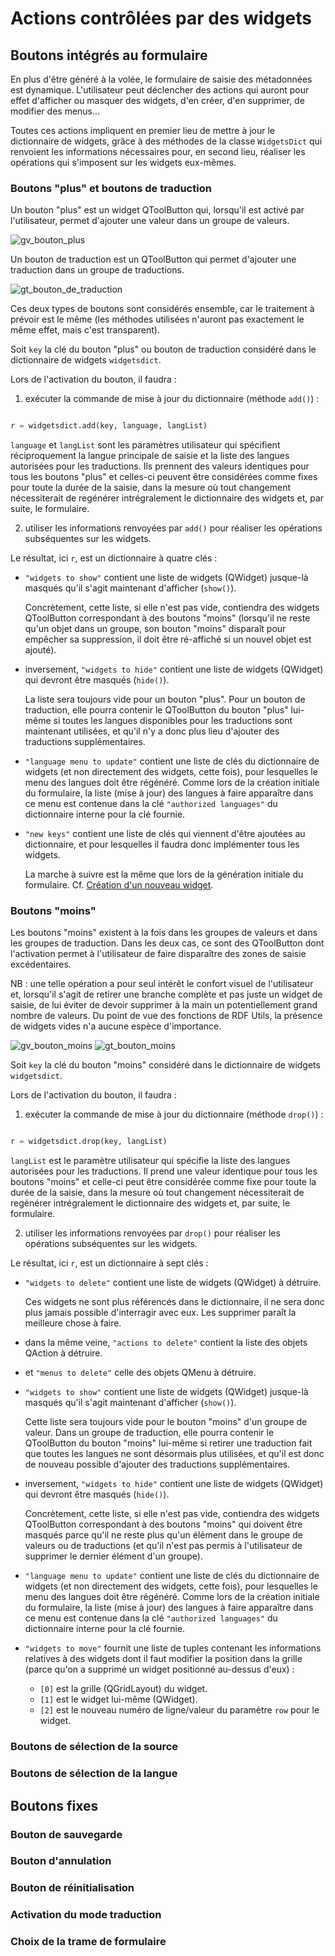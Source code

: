 # Actions contrôlées par des widgets

## Boutons intégrés au formulaire

En plus d'être généré à la volée, le formulaire de saisie des métadonnées est dynamique. L'utilisateur peut déclencher des actions qui auront pour effet d'afficher ou masquer des widgets, d'en créer, d'en supprimer, de modifier des menus...

Toutes ces actions impliquent en premier lieu de mettre à jour le dictionnaire de widgets, grâce à des méthodes de la classe `WidgetsDict` qui renvoient les informations nécessaires pour, en second lieu, réaliser les opérations qui s'imposent sur les widgets eux-mêmes.


### Boutons "plus" et boutons de traduction

Un bouton "plus" est un widget QToolButton qui, lorsqu'il est activé par l'utilisateur, permet d'ajouter une valeur dans un groupe de valeurs.

![gv_bouton_plus](/__doc__/schemas/gv_bouton_plus.png)

Un bouton de traduction est un QToolButton qui permet d'ajouter une traduction dans un groupe de traductions.

![gt_bouton_de_traduction](/__doc__/schemas/gt_bouton_de_traduction.png)

Ces deux types de boutons sont considérés ensemble, car le traitement à prévoir est le même (les méthodes utilisées n'auront pas exactement le même effet, mais c'est transparent).

Soit `key` la clé du bouton "plus" ou bouton de traduction considéré dans le dictionnaire de widgets `widgetsdict`.

Lors de l'activation du bouton, il faudra :

1. exécuter la commande de mise à jour du dictionnaire (méthode `add()`) :

```python

r = widgetsdict.add(key, language, langList)

```

`language` et `langList` sont les paramètres utilisateur qui spécifient réciproquement la langue principale de saisie et la liste des langues autorisées pour les traductions. Ils prennent des valeurs identiques pour tous les boutons "plus" et celles-ci peuvent être considérées comme fixes pour toute la durée de la saisie, dans la mesure où tout changement nécessiterait de regénérer intrégralement le dictionnaire des widgets et, par suite, le formulaire.

2. utiliser les informations renvoyées par `add()` pour réaliser les opérations subséquentes sur les widgets.

Le résultat, ici `r`, est un dictionnaire à quatre clés :

- `"widgets to show"` contient une liste de widgets (QWidget) jusque-là masqués qu'il s'agit maintenant d'afficher (`show()`).

    Concrètement, cette liste, si elle n'est pas vide, contiendra des widgets QToolButton correspondant à des boutons "moins" (lorsqu'il ne reste qu'un objet dans un groupe, son bouton "moins" disparaît pour empêcher sa suppression, il doit être ré-affiché si un nouvel objet est ajouté).
    
- inversement, `"widgets to hide"` contient une liste de widgets (QWidget) qui devront être masqués (`hide()`).

    La liste sera toujours vide pour un bouton "plus". Pour un bouton de traduction, elle pourra contenir le QToolButton du bouton "plus" lui-même si toutes les langues disponibles pour les traductions sont maintenant utilisées, et qu'il n'y a donc plus lieu d'ajouter des traductions supplémentaires.
    
- `"language menu to update"` contient une liste de clés du dictionnaire de widgets (et non directement des widgets, cette fois), pour lesquelles le menu des langues doit être régénéré. Comme lors de la création initiale du formulaire, la liste (mise à jour) des langues à faire apparaître dans ce menu est contenue dans la clé `"authorized languages"` du dictionnaire interne pour la clé fournie.

- `"new keys"` contient une liste de clés qui viennent d'être ajoutées au dictionnaire, et pour lesquelles il faudra donc implémenter tous les widgets.

    La marche à suivre est la même que lors de la génération initiale du formulaire. Cf. [Création d'un nouveau widget](/__doc__/10_creation_widgets.md). 


### Boutons "moins"

Les boutons "moins" existent à la fois dans les groupes de valeurs et dans les groupes de traduction. Dans les deux cas, ce sont des QToolButton dont l'activation permet à l'utilisateur de faire disparaître des zones de saisie excédentaires.

NB : une telle opération a pour seul intérêt le confort visuel de l'utilisateur et, lorsqu'il s'agit de retirer une branche complète et pas juste un widget de saisie, de lui éviter de devoir supprimer à la main un potentiellement grand nombre de valeurs. Du point de vue des fonctions de RDF Utils, la présence de widgets vides n'a aucune espèce d'importance.

![gv_bouton_moins](/__doc__/schemas/gv_bouton_moins.png) ![gt_bouton_moins](/__doc__/schemas/gt_bouton_moins.png)

Soit `key` la clé du bouton "moins" considéré dans le dictionnaire de widgets `widgetsdict`.

Lors de l'activation du bouton, il faudra :

1. exécuter la commande de mise à jour du dictionnaire (méthode `drop()`) :

```python

r = widgetsdict.drop(key, langList)

```

`langList` est le paramètre utilisateur qui spécifie la liste des langues autorisées pour les traductions. Il prend une valeur identique pour tous les boutons "moins" et celle-ci peut être considérée comme fixe pour toute la durée de la saisie, dans la mesure où tout changement nécessiterait de regénérer intrégralement le dictionnaire des widgets et, par suite, le formulaire.

2. utiliser les informations renvoyées par `drop()` pour réaliser les opérations subséquentes sur les widgets.

Le résultat, ici `r`, est un dictionnaire à sept clés :

- `"widgets to delete"` contient une liste de widgets (QWidget) à détruire.
    
    Ces widgets ne sont plus référencés dans le dictionnaire, il ne sera donc plus jamais possible d'interragir avec eux. Les supprimer paraît la meilleure chose à faire.

- dans la même veine, `"actions to delete"` contient la liste des objets QAction à détruire.

- et `"menus to delete"` celle des objets QMenu à détruire.

- `"widgets to show"` contient une liste de widgets (QWidget) jusque-là masqués qu'il s'agit maintenant d'afficher (`show()`).

    Cette liste sera toujours vide pour le bouton "moins" d'un groupe de valeur. Dans un groupe de traduction, elle pourra contenir le QToolButton du bouton "moins" lui-même si retirer une traduction fait que toutes les langues ne sont désormais plus utilisées, et qu'il est donc de nouveau possible d'ajouter des traductions supplémentaires.
    
- inversement, `"widgets to hide"` contient une liste de widgets (QWidget) qui devront être masqués (`hide()`).

   Concrètement, cette liste, si elle n'est pas vide, contiendra des widgets QToolButton correspondant à des boutons "moins" qui doivent être masqués parce qu'il ne reste plus qu'un élément dans le groupe de valeurs ou de traductions (et qu'il n'est pas permis à l'utilisateur de supprimer le dernier élément d'un groupe).
    
- `"language menu to update"` contient une liste de clés du dictionnaire de widgets (et non directement des widgets, cette fois), pour lesquelles le menu des langues doit être régénéré. Comme lors de la création initiale du formulaire, la liste (mise à jour) des langues à faire apparaître dans ce menu est contenue dans la clé `"authorized languages"` du dictionnaire interne pour la clé fournie.

- `"widgets to move"` fournit une liste de tuples contenant les informations relatives à des widgets dont il faut modifier la position dans la grille (parce qu'on a supprimé un widget positionné au-dessus d'eux) :
    - `[0]` est la grille (QGridLayout) du widget.
    - `[1]` est le widget lui-même (QWidget).
    - `[2]` est le nouveau numéro de ligne/valeur du paramètre `row` pour le widget.


### Boutons de sélection de la source

### Boutons de sélection de la langue

## Boutons fixes

### Bouton de sauvegarde

### Bouton d'annulation

### Bouton de réinitialisation

### Activation du mode traduction

### Choix de la trame de formulaire


